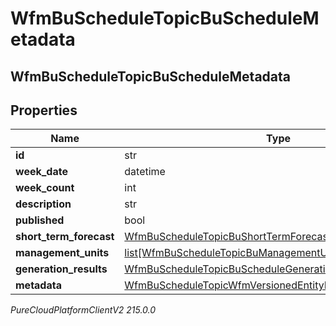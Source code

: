 # WfmBuScheduleTopicBuScheduleMetadata

## WfmBuScheduleTopicBuScheduleMetadata

## Properties

|Name | Type | Description | Notes|
|------------ | ------------- | ------------- | -------------|
| **id** | str |  | [optional] |
| **week_date** | datetime |  | [optional] |
| **week_count** | int |  | [optional] |
| **description** | str |  | [optional] |
| **published** | bool |  | [optional] |
| **short_term_forecast** | [WfmBuScheduleTopicBuShortTermForecastReference](WfmBuScheduleTopicBuShortTermForecastReference) |  | [optional] |
| **management_units** | [list[WfmBuScheduleTopicBuManagementUnitScheduleSummary]](WfmBuScheduleTopicBuManagementUnitScheduleSummary) |  | [optional] |
| **generation_results** | [WfmBuScheduleTopicBuScheduleGenerationResultSummary](WfmBuScheduleTopicBuScheduleGenerationResultSummary) |  | [optional] |
| **metadata** | [WfmBuScheduleTopicWfmVersionedEntityMetadata](WfmBuScheduleTopicWfmVersionedEntityMetadata) |  | [optional] |



_PureCloudPlatformClientV2 215.0.0_
